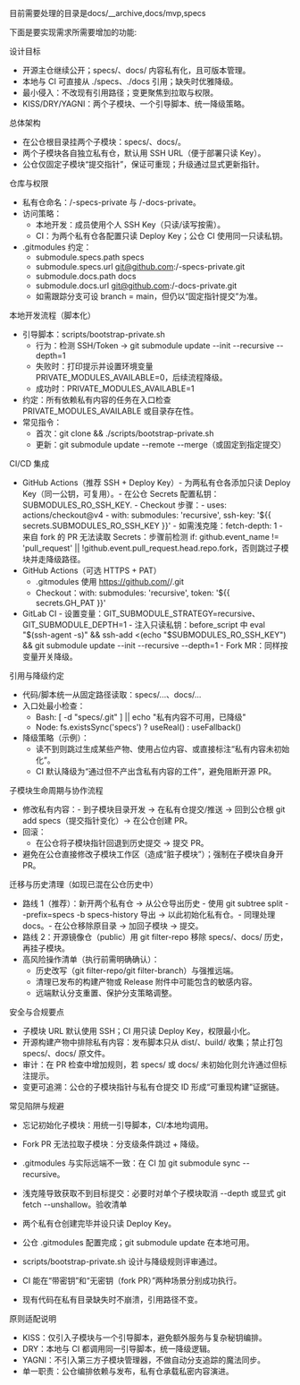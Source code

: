 目前需要处理的目录是docs/\_\_archive,docs/mvp,specs

下面是要实现需求所需要增加的功能:

设计目标

- 开源主仓继续公开；specs/、docs/ 内容私有化，且可版本管理。
- 本地与 CI 可直接从 ./specs、./docs 引用；缺失时优雅降级。
- 最小侵入：不改现有引用路径；变更聚焦到拉取与权限。
- KISS/DRY/YAGNI：两个子模块、一个引导脚本、统一降级策略。

总体架构

- 在公仓根目录挂两个子模块：specs/、docs/。
- 两个子模块各自独立私有仓，默认用 SSH URL（便于部署只读 Key）。
- 公仓仅固定子模块“提交指针”，保证可重现；升级通过显式更新指针。

仓库与权限

- 私有仓命名：<org>/<repo>-specs-private 与 <org>/<repo>-docs-private。
- 访问策略：
  - 本地开发：成员使用个人 SSH Key（只读/读写按需）。
  - CI：为两个私有仓各配置只读 Deploy Key；公仓 CI 使用同一只读私钥。
- .gitmodules 约定：
  - submodule.specs.path specs
  - submodule.specs.url git@github.com:<org>/<repo>-specs-private.git
  - submodule.docs.path docs
  - submodule.docs.url git@github.com:<org>/<repo>-docs-private.git
  - 如需跟踪分支可设 branch = main，但仍以“固定指针提交”为准。

本地开发流程（脚本化）

- 引导脚本：scripts/bootstrap-private.sh
  - 行为：检测 SSH/Token → git submodule update --init --recursive --depth=1
  - 失败时：打印提示并设置环境变量 PRIVATE_MODULES_AVAILABLE=0，后续流程降级。
  - 成功时：PRIVATE_MODULES_AVAILABLE=1
- 约定：所有依赖私有内容的任务在入口检查 PRIVATE_MODULES_AVAILABLE 或目录存在性。
- 常见指令：
  - 首次：git clone <public-repo> && ./scripts/bootstrap-private.sh
  - 更新：git submodule update --remote --merge（或固定到指定提交）

CI/CD 集成

- GitHub Actions（推荐 SSH + Deploy Key）- 为两私有仓各添加只读 Deploy
  Key（同一公钥，可复用）。- 在公仓 Secrets 配置私钥：SUBMODULES_RO_SSH_KEY. -
  Checkout 步骤：- uses: actions/checkout@v4 - with: submodules: 'recursive',
  ssh-key: '${{ secrets.SUBMODULES_RO_SSH_KEY }}' - 如需浅克隆：fetch-depth:
  1 - 来自 fork 的 PR 无法读取 Secrets：步骤前检测 if: github.event_name !=
  'pull_request' ||
  !github.event.pull_request.head.repo.fork，否则跳过子模块并走降级路径。
- GitHub Actions（可选 HTTPS + PAT）
  - .gitmodules 使用 https://github.com/<org>/<repo>.git
  - Checkout：with: submodules: 'recursive', token: '${{ secrets.GH_PAT }}'
- GitLab
  CI - 设置变量：GIT_SUBMODULE_STRATEGY=recursive、GIT_SUBMODULE_DEPTH=1 - 注入只读私钥：before_script 中 eval
  "$(ssh-agent -s)" && ssh-add <(echo
  "$SUBMODULES_RO_SSH_KEY") && git
  submodule update --init --recursive --depth=1 - Fork MR：同样按变量开关降级。

引用与降级约定

- 代码/脚本统一从固定路径读取：specs/...、docs/...
- 入口处最小检查：
  - Bash: [ -d "specs/.git" ] || echo "私有内容不可用，已降级"
  - Node: fs.existsSync('specs') ? useReal() : useFallback()
- 降级策略（示例）：
  - 读不到则跳过生成某些产物、使用占位内容、或直接标注“私有内容未初始化”。
  - CI 默认降级为“通过但不产出含私有内容的工件”，避免阻断开源 PR。

子模块生命周期与协作流程

- 修改私有内容：- 到子模块目录开发 → 在私有仓提交/推送 → 回到公仓根 git add
  specs（提交指针变化）→ 在公仓创建 PR。
- 回滚：
  - 在公仓将子模块指针回退到历史提交 → 提交 PR。
- 避免在公仓直接修改子模块工作区（造成“脏子模块”）；强制在子模块自身开 PR。

迁移与历史清理（如现已混在公仓历史中）

- 路线 1（推荐）：新开两个私有仓 → 从公仓导出历史 - 使用 git subtree split
  --prefix=specs -b
  specs-history 导出 → 以此初始化私有仓。- 同理处理 docs。- 在公仓移除原目录 → 加回子模块 → 提交。
- 路线 2：开源镜像仓（public）用 git
  filter-repo 移除 specs/、docs/ 历史，再挂子模块。
- 高风险操作清单（执行前需明确确认）：
  - 历史改写（git filter-repo/git filter-branch）与强推远端。
  - 清理已发布的构建产物或 Release 附件中可能包含的敏感内容。
  - 远端默认分支重置、保护分支策略调整。

安全与合规要点

- 子模块 URL 默认使用 SSH；CI 用只读 Deploy Key，权限最小化。
- 开源构建产物中排除私有内容：发布脚本只从 dist/、build/ 收集；禁止打包 specs/、docs/ 原文件。
- 审计：在 PR 检查中增加规则，若 specs/ 或 docs/ 未初始化则允许通过但标注提示。
- 变更可追溯：公仓的子模块指针与私有仓提交 ID 形成“可重现构建”证据链。

常见陷阱与规避

- 忘记初始化子模块：用统一引导脚本，CI/本地均调用。
- Fork PR 无法拉取子模块：分支级条件跳过 + 降级。
- .gitmodules 与实际远端不一致：在 CI 加 git submodule sync --recursive。
- 浅克隆导致获取不到目标提交：必要时对单个子模块取消 --depth 或显式 git fetch
  --unshallow。验收清单

- 两个私有仓创建完毕并设只读 Deploy Key。
- 公仓 .gitmodules 配置完成；git submodule update 在本地可用。
- scripts/bootstrap-private.sh 设计与降级规则评审通过。
- CI 能在“带密钥”和“无密钥（fork PR）”两种场景分别成功执行。
- 现有代码在私有目录缺失时不崩溃，引用路径不变。

原则适配说明

- KISS：仅引入子模块与一个引导脚本，避免额外服务与复杂秘钥编排。
- DRY：本地与 CI 都调用同一引导脚本，统一降级逻辑。
- YAGNI：不引入第三方子模块管理器，不做自动分支追踪的魔法同步。
- 单一职责：公仓编排依赖与发布，私有仓承载私密内容演进。
